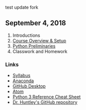 test update fork
## September 4, 2018
1. Introductions
2. [Course Overview & Setup](../Slides/L0_Course_Introduction.pdf)
3. [Python Preliminaries](../Slides/L1_Python_Preliminaries.slides.html)
4. Classwork and Homework

### Links
* [Syllabus](../Syllabus.md)
* [Anaconda](https://www.anaconda.com)
* [GitHub Desktop](https://desktop.github.com)
* [Atom](https://atom.io)
* [Python 3 Reference Cheat Sheet](../Downloads/Python3_reference_cheat_sheet.pdf)
* [Dr. Huntley's GitHub repository](https://github.com/christopherhuntley/ba505-docs)
